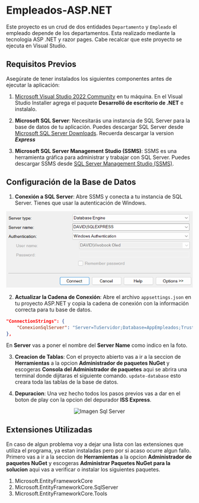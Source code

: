 # Empleados-ASP.NET

Este proyecto es un crud de dos entidades ```Departamento``` y ```Empleado``` el empleado depende de los departamentos. Esta realizado mediante la tecnologia ASP .NET y razor pages. Cabe recalcar que este proyecto se ejecuta en Visual Studio.

## Requisitos Previos

Asegúrate de tener instalados los siguientes componentes antes de ejecutar la aplicación:  
1. [Microsoft Visual Studio 2022 Community](https://visualstudio.microsoft.com/) en tu máquina.
En el Visual Studio Installer agrega el paquete **Desarrolló de escritorio de .NET** e instalalo.  

2. **Microsoft SQL Server**: Necesitarás una instancia de SQL Server para la base de datos de tu aplicación. Puedes descargar SQL Server desde [Microsoft SQL Server Downloads](https://www.microsoft.com/sql-server/sql-server-downloads). Recuerda descargar la version ***Express***

3. **Microsoft SQL Server Management Studio (SSMS)**: SSMS es una herramienta gráfica para administrar y trabajar con SQL Server. Puedes descargar SSMS desde [SQL Server Management Studio (SSMS)](https://docs.microsoft.com/en-us/sql/ssms/download-sql-server-management-studio-ssms).

## Configuración de la Base de Datos

1. **Conexión a SQL Server**: Abre SSMS y conecta a tu instancia de SQL Server. Tienes que usar la autenticación de Windows.

<p align="center">
  <img src="Imagenes/SQLServerConexion.png" alt="Imagen Sql Server">
</p>

2. **Actualizar la Cadena de Conexión**: Abre el archivo `appsettings.json` en tu proyecto ASP.NET y copia la cadena de conexión con la información correcta para tu base de datos.

```json
"ConnectionStrings": {
    "ConexionSqlServer": "Server=TuServidor;Database=AppEmpleados;Trusted_Connection=True;MultipleActiveResultSets=true;TrustServerCertificate=true;"
},
```
En **Server** vas a poner el nombre del **Server Name** como indico en la foto.

3. **Creacion de Tablas**: Con el proyecto abierto vas a ir a la seccion de **Herramientas** a la opcion **Administrador de paquetes NuGet** y escogeras **Consola del Administrador de paquetes** aqui se abrira una terminal donde dijitaras el siguiente comando.
``` update-database ``` esto creara toda las tablas de la base de datos.

4. **Depuracion**: Una vez hecho todos los pasos previos vas a dar en el boton de play con la opcion del depurador **ISS Express**.

<p align="center">
  <img src="Imagenes/Depurador.png" alt="Imagen Sql Server">
</p>

## Extensiones Utilizadas
En caso de algun problema voy a dejar una lista con las extensiones que utiliza el programa, ya estan instaladas pero por si acaso ocurre algun fallo.
Primero vas a ir a la seccion de **Herramientas** a la opcion **Administrador de paquetes NuGet** y escogeras **Administrar Paquetes NuGet para la solucion** aqui vas a verificar o instalar los siguientes paquetes.
1. Microsoft.EntityFrameworkCore
2. Microsoft.EntityFrameworkCore.SqlServer
3. Microsoft.EntityFrameworkCore.Tools
